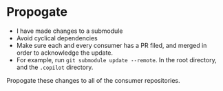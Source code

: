 # Propogate

- I have made changes to a submodule
- Avoid cyclical dependencies
- Make sure each and every consumer has a PR filed, and merged in order to acknowledge the update.
- For example, run `git submodule update --remote`. In the root directory, and the `.copilot` directory.

Propogate these changes to all of the consumer repositories.
